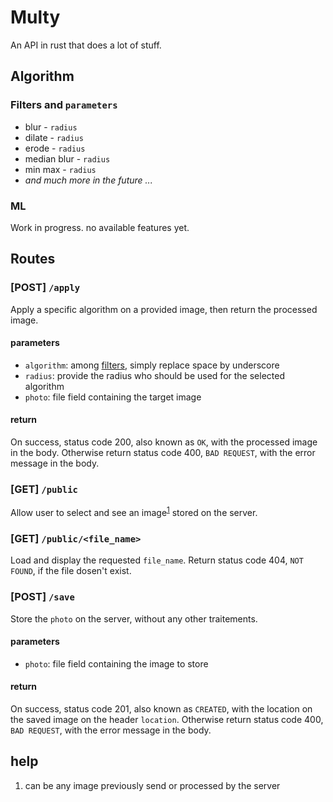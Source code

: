 # Multy

An API in rust that does a lot of stuff.

## Algorithm

### Filters and `parameters`

- blur - `radius`
- dilate - `radius`
- erode - `radius`
- median blur - `radius`
- min max - `radius`
- *and much more in the future ...*

### ML

Work in progress. no available features yet.

## Routes

### [POST] `/apply`

Apply a specific algorithm on a provided image, then return the processed image.

#### parameters

  - `algorithm`: among [filters](#filters-and-parameters), simply replace space by underscore
  - `radius`: provide the radius who should be used for the selected algorithm
  - `photo`: file field containing the target image

#### return

On success, status code 200, also known as `OK`, with the processed image in the body. Otherwise return status code 400, `BAD REQUEST`, with the error message in the body.

### [GET] `/public`

Allow user to select and see an image<sup>[1](#help)</sup> stored on the server.

### [GET] `/public/<file_name>`

Load and display the requested `file_name`. Return status code 404, `NOT FOUND`, if the file dosen't exist.

### [POST] `/save`

Store the `photo` on the server, without any other traitements.

#### parameters

  - `photo`: file field containing the image to store

#### return

On success, status code 201, also known as `CREATED`, with the location on the saved image on the header `location`. Otherwise return status code 400, `BAD REQUEST`, with the error message in the body.

## help

1. can be any image previously send or processed by the server
